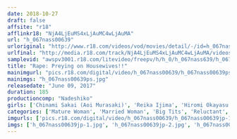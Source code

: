 ```yaml
---
date: 2018-10-27
draft: false
affsite: "r18"
afflinkr18: "NjA4LjEuMS4xLjAuMC4wLjAuMA"
url: "h_067nass00639"
urloriginal: "http://www.r18.com/videos/vod/movies/detail/-/id=h_067nass00639"
urlfinal: "http://media.r18.com/track/NjA4LjEuMS4xLjAuMC4wLjAuMA/videos/vod/movies/detail/-/id=h_067nass00639"
samplevid: "awspv3001.r18.com/litevideo/freepv/h/h_0/h_067nass639/h_067nass639_dmb_w.mp4"
title: "Rape: Preying on Housewives!!"
mainimgurl: "pics.r18.com/digital/video/h_067nass00639/h_067nass00639ps.jpg"
mainimgs: "h_067nass00639ps.jpg"
releasedate: "June 09, 2017"
duration: 185
productioncomp: "Nadeshiko"
girls: ['Chinami Sakai (Aoi Murasaki)', 'Reika Ijima', 'Hiromi Okayasu', 'Minato Takashima', 'Asako Sugisawa', 'Ryo Kitamura', 'Miya Tetzuka', 'Michiko Serenade']
categories: ['Mature Woman', 'Married Woman', 'Big Tits', 'Reluctant', 'Nymphomaniac', 'Compilation']
imgurls: ['pics.r18.com/digital/video/h_067nass00639/h_067nass00639jp-1.jpg', 'pics.r18.com/digital/video/h_067nass00639/h_067nass00639jp-2.jpg', 'pics.r18.com/digital/video/h_067nass00639/h_067nass00639jp-3.jpg', 'pics.r18.com/digital/video/h_067nass00639/h_067nass00639jp-4.jpg', 'pics.r18.com/digital/video/h_067nass00639/h_067nass00639jp-5.jpg', 'pics.r18.com/digital/video/h_067nass00639/h_067nass00639jp-6.jpg', 'pics.r18.com/digital/video/h_067nass00639/h_067nass00639jp-7.jpg', 'pics.r18.com/digital/video/h_067nass00639/h_067nass00639jp-8.jpg', 'pics.r18.com/digital/video/h_067nass00639/h_067nass00639jp-9.jpg', 'pics.r18.com/digital/video/h_067nass00639/h_067nass00639jp-10.jpg', 'pics.r18.com/digital/video/h_067nass00639/h_067nass00639jp-11.jpg', 'pics.r18.com/digital/video/h_067nass00639/h_067nass00639jp-12.jpg', 'pics.r18.com/digital/video/h_067nass00639/h_067nass00639jp-13.jpg', 'pics.r18.com/digital/video/h_067nass00639/h_067nass00639jp-14.jpg', 'pics.r18.com/digital/video/h_067nass00639/h_067nass00639jp-15.jpg', 'pics.r18.com/digital/video/h_067nass00639/h_067nass00639jp-16.jpg', 'pics.r18.com/digital/video/h_067nass00639/h_067nass00639jp-17.jpg', 'pics.r18.com/digital/video/h_067nass00639/h_067nass00639jp-18.jpg', 'pics.r18.com/digital/video/h_067nass00639/h_067nass00639jp-19.jpg', 'pics.r18.com/digital/video/h_067nass00639/h_067nass00639jp-20.jpg']
imgs: ['h_067nass00639jp-1.jpg', 'h_067nass00639jp-2.jpg', 'h_067nass00639jp-3.jpg', 'h_067nass00639jp-4.jpg', 'h_067nass00639jp-5.jpg', 'h_067nass00639jp-6.jpg', 'h_067nass00639jp-7.jpg', 'h_067nass00639jp-8.jpg', 'h_067nass00639jp-9.jpg', 'h_067nass00639jp-10.jpg', 'h_067nass00639jp-11.jpg', 'h_067nass00639jp-12.jpg', 'h_067nass00639jp-13.jpg', 'h_067nass00639jp-14.jpg', 'h_067nass00639jp-15.jpg', 'h_067nass00639jp-16.jpg', 'h_067nass00639jp-17.jpg', 'h_067nass00639jp-18.jpg', 'h_067nass00639jp-19.jpg', 'h_067nass00639jp-20.jpg']
---
```

